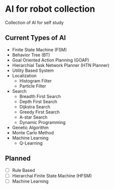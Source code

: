 # AI for robot collection
Collection of AI for self study

## Current Types of AI
* Finite State Machine (FSM)
* Behavior Tree (BT)
* Goal Oriented Action Planning (GOAP)
* Hierarchial Task Network Planner (HTN Planner)
* Utility Based System
* Localization
  * Histogram Filter
  * Particle Filter
* Search
  * Breadth First Search
  * Depth First Search
  * Dijkstra Search
  * Greedy First Search
  * A-star Search
  * Dynamic Programming
* Genetic Algorithm
* Monte Carlo Method
* Machine Learning
  * Q-Learning

## Planned
- [ ] Rule Based
- [ ] Hierarchal Finite State Machine (HFSM)
- [ ] Machine Learning
